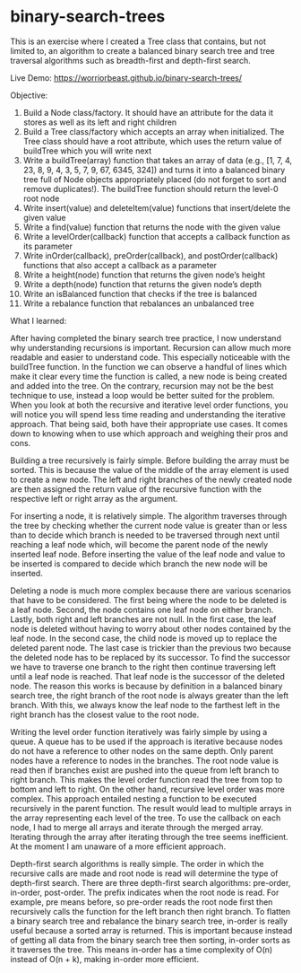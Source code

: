 # binary-search-trees

This is an exercise where I created a Tree class that contains, but not limited to, an algorithm to create a
balanced binary search tree and tree traversal algorithms such as breadth-first and depth-first search.

Live Demo: https://worriorbeast.github.io/binary-search-trees/

Objective:

1. Build a Node class/factory. It should have an attribute for the data it stores as well as its left and right
   children
2. Build a Tree class/factory which accepts an array when initialized. The Tree class should have a root attribute,
   which uses the return value of buildTree which you will write next
3. Write a buildTree(array) function that takes an array of data
   (e.g., [1, 7, 4, 23, 8, 9, 4, 3, 5, 7, 9, 67, 6345, 324]) and turns it into a balanced binary tree full of Node
   objects appropriately placed (do not forget to sort and remove duplicates!). The buildTree function should
   return the level-0 root node
4. Write insert(value) and deleteItem(value) functions that insert/delete the given value
5. Write a find(value) function that returns the node with the given value
6. Write a levelOrder(callback) function that accepts a callback function as its parameter
7. Write inOrder(callback), preOrder(callback), and postOrder(callback) functions that also accept a callback as a
   parameter
8. Write a height(node) function that returns the given node’s height
9. Write a depth(node) function that returns the given node’s depth
10.   Write an isBalanced function that checks if the tree is balanced
11.   Write a rebalance function that rebalances an unbalanced tree

What I learned:

After having completed the binary search tree practice, I now understand why understanding recursions is important.
Recursion can allow much more readable and easier to understand code. This especially noticeable with the buildTree
function. In the function we can observe a handful of lines which make it clear every time the function is called,
a new node is being created and added into the tree. On the contrary, recursion may not be the best technique to
use, instead a loop would be better suited for the problem. When you look at both the recursive and iterative level
order functions, you will notice you will spend less time reading and understanding the iterative approach. That
being said, both have their appropriate use cases. It comes down to knowing when to use which approach and weighing
their pros and cons.

Building a tree recursively is fairly simple. Before building the array must be sorted. This is because the value of
the middle of the array element is used to create a new node. The left and right branches of the newly created node
are then assigned the return value of the recursive function with the respective left or right array as the argument.

For inserting a node, it is relatively simple. The algorithm traverses through the tree by checking whether the
current node value is greater than or less than to decide which branch is needed to be traversed through next until
reaching a leaf node which, will become the parent node of the newly inserted leaf node. Before inserting the value
of the leaf node and value to be inserted is compared to decide which branch the new node will be inserted.

Deleting a node is much more complex because there are various scenarios that have to be considered. The first being
where the node to be deleted is a leaf node. Second, the node contains one leaf node on either branch. Lastly, both
right and left branches are not null. In the first case, the leaf node is deleted without having to worry about other
nodes contained by the leaf node. In the second case, the child node is moved up to replace the deleted parent node.
The last case is trickier than the previous two because the deleted node has to be replaced by its successor. To
find the successor we have to traverse one branch to the right then continue traversing left until a leaf node is
reached. That leaf node is the successor of the deleted node. The reason this works is because by definition in a
balanced binary search tree, the right branch of the root node is always greater than the left branch. With this,
we always know the leaf node to the farthest left in the right branch has the closest value to the root node.

Writing the level order function iteratively was fairly simple by using a queue. A queue has to be used if the
approach is iterative because nodes do not have a reference to other nodes on the same depth. Only parent nodes
have a reference to nodes in the branches. The root node value is read then if branches exist are pushed into the
queue from left branch to right branch. This makes the level order function read the tree from top to bottom and
left to right. On the other hand, recursive level order was more complex. This approach entailed nesting a function
to be executed recursively in the parent function. The result would lead to multiple arrays in the array representing
each level of the tree. To use the callback on each node, I had to merge all arrays and iterate through the merged
array. Iterating through the array after iterating through the tree seems inefficient. At the moment I am unaware of
a more efficient approach.

Depth-first search algorithms is really simple. The order in which the recursive calls are made and root node is
read will determine the type of depth-first search. There are three depth-first search algorithms: pre-order,
in-order, post-order. The prefix indicates when the root node is read. For example, pre means before, so pre-order
reads the root node first then recursively calls the function for the left branch then right branch. To flatten a
binary search tree and rebalance the binary search tree, in-order is really useful because a sorted array is
returned. This is important because instead of getting all data from the binary search tree then sorting, in-order
sorts as it traverses the tree. This means in-order has a time complexity of O(n) instead of O(n + k), making
in-order more efficient.

